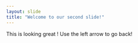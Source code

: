 ```yaml
---
layout: slide
title: "Welcome to our second slide!"
---
```

This is looking great !
Use the left arrow to go back!
